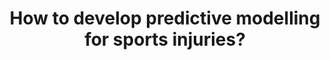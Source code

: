 ---
id: question-006
title: How to develop predictive modelling for sports injuries?
theme: sports medicine
theme-sub-category: wellness and training load monitoring
application: athlete's readiness
task-solver-1: analyse injury and rehabilitation patterns
data-question-type: predictive
categorical-ordinal: categorical_ordinal
continuous-count: |
  continuous_count
data-method-1: clustering
data-method-2: classification
data-method-3: deep learning
data-expertise-required-1: medical signal processing
data-expertise-required-2: clustering
data-expertise-required-3: classification
datasets-description: longitudinal data from wearables and injury history
expert-1: Dimitri Perrrin
expert-2: Richi Nayak
reference: https://journals.plos.org/plosone/article?id=10.1371/journal.pone.0201264
reference-2: https://www.sciencedirect.com/science/article/pii/S0960077922012589
reference-3: https://arxiv.org/abs/1609.07480
---